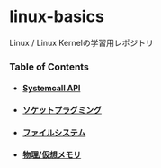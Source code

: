# linux-basics
Linux / Linux Kernelの学習用レポジトリ

### Table of Contents
 - #### [Systemcall API](syscall)
 - #### [ソケットプラグミング](socket_programing)
 - #### [ファイルシステム](filesystem)
 - #### [物理/仮想メモリ](filesystem)
